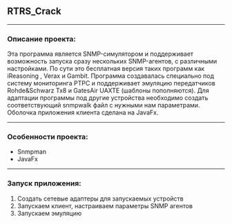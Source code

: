 ## RTRS_Crack
***
### Описание проекта:
Эта программа является SNMP-симулятором и поддерживает возможность запуска сразу нескольких SNMP-агентов, с различными настройками. 
По сути это бесплатная версия таких программ как iReasoning , Verax и Gambit.
Программа создавалась специально под систему мониторинга РТРС и поддерживает эмуляцию передатчиков Rohde&Schwarz Tx8 и GatesAir UAXTE (шаблоны пополняются).
Для адаптации программы под другие устройства необходимо создать соответствующий snmpwalk файл с нужными нам параметрами.
Оболочка приложения клиента сделана на JavaFx.
***
### Особенности проекта:
- Snmpman
- JavaFx
***
### Запуск приложения:
1. Создать сетевые адаптеры для запускаемых устройств
2. Запускаем клиент, настраиваем параметры SNMP агентов
3. Запускаем эмуляцию
